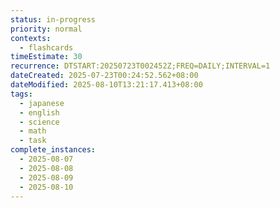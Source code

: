 ```yaml
---
status: in-progress
priority: normal
contexts:
  - flashcards
timeEstimate: 30
recurrence: DTSTART:20250723T002452Z;FREQ=DAILY;INTERVAL=1
dateCreated: 2025-07-23T00:24:52.562+08:00
dateModified: 2025-08-10T13:21:17.413+08:00
tags:
  - japanese
  - english
  - science
  - math
  - task
complete_instances:
  - 2025-08-07
  - 2025-08-08
  - 2025-08-09
  - 2025-08-10
---
```



